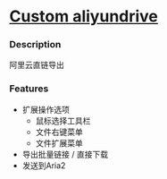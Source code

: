 # [Custom aliyundrive](https://github.com/invobzvr/invotoys.js/tree/main/aliyundrive)

### Description
阿里云直链导出

### Features
- 扩展操作选项
  - 鼠标选择工具栏
  - 文件右键菜单
  - 文件扩展菜单
- 导出批量链接 / 直接下载
- 发送到Aria2
